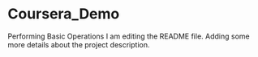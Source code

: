 # Coursera_Demo
Performing Basic Operations
I am editing the README file. Adding some more details about the project description.
